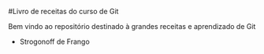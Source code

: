 #Livro de receitas do curso de Git

Bem vindo ao repositório destinado à grandes receitas e aprendizado de Git
 - Strogonoff de Frango
